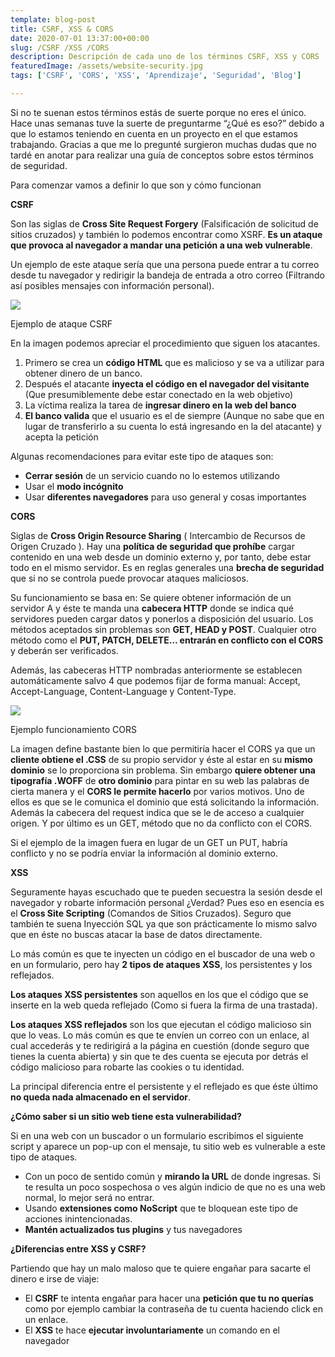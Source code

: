 ```yaml
---
template: blog-post
title: CSRF, XSS & CORS
date: 2020-07-01 13:37:00+00:00
slug: /CSRF /XSS /CORS
description: Descripción de cada uno de los términos CSRF, XSS y CORS
featuredImage: /assets/website-security.jpg
tags: ['CSRF', 'CORS', 'XSS', 'Aprendizaje', 'Seguridad', 'Blog']

---
```

Si no te suenan estos términos estás de suerte porque no eres el único. Hace unas semanas tuve la suerte de preguntarme “¿Qué es eso?” debido a que lo estamos teniendo en cuenta en un proyecto en el que estamos trabajando. Gracias a que me lo pregunté surgieron muchas dudas que no tardé en anotar para realizar una guía de conceptos sobre estos términos de seguridad.

Para comenzar vamos a definir lo que son y cómo funcionan

**CSRF**

Son las siglas de **Cross Site Request Forgery** (Falsificación de solicitud de sitios cruzados) y también lo podemos encontrar como XSRF. **Es un ataque que provoca al navegador a mandar una petición a una web vulnerable**.

Un ejemplo de este ataque sería que una persona puede entrar a tu correo desde tu navegador y redirigir la bandeja de entrada a otro correo (Filtrando así posibles mensajes con información personal).

![](https://airanschez.files.wordpress.com/2020/07/1_wi0jgx4-dbt7mxupgatf7w.png?w=640)

Ejemplo de ataque CSRF

En la imagen podemos apreciar el procedimiento que siguen los atacantes.

1. Primero se crea un **código HTML** que es malicioso y se va a utilizar para obtener dinero de un banco.
2. Después el atacante **inyecta el código en el navegador del visitante** (Que presumiblemente debe estar conectado en la web objetivo)
3. La víctima realiza la tarea de **ingresar dinero en la web del banco**
4. **El banco valida** que el usuario es el de siempre (Aunque no sabe que en lugar de transferirlo a su cuenta lo está ingresando en la del atacante) y acepta la petición

Algunas recomendaciones para evitar este tipo de ataques son:

* **Cerrar sesión** de un servicio cuando no lo estemos utilizando
* Usar el **modo incógnito**
* Usar **diferentes navegadores** para uso general y cosas importantes

**CORS**

Siglas de **Cross Origin Resource Sharing** ( Intercambio de Recursos de Origen Cruzado ). Hay una **política de seguridad que prohíbe** cargar contenido en una web desde un dominio externo y, por tanto, debe estar todo en el mismo servidor. Es en reglas generales una **brecha de seguridad** que si no se controla puede provocar ataques maliciosos.

Su funcionamiento se basa en: Se quiere obtener información de un servidor A y éste te manda una **cabecera HTTP** donde se indica qué servidores pueden cargar datos y ponerlos a disposición del usuario. Los métodos aceptados sin problemas son **GET, HEAD y POST**. Cualquier otro método como el **PUT, PATCH, DELETE… entrarán en conflicto con el CORS** y deberán ser verificados.

Además, las cabeceras HTTP nombradas anteriormente se establecen automáticamente salvo 4 que podemos fijar de forma manual: Accept, Accept-Language, Content-Language y Content-Type.

![](https://airanschez.files.wordpress.com/2020/07/angular_nginx_cors.png?w=800)

Ejemplo funcionamiento CORS

La imagen define bastante bien lo que permitiría hacer el CORS ya que un **cliente obtiene el .CSS** de su propio servidor y éste al estar en su **mismo dominio** se lo proporciona sin problema. Sin embargo **quiere obtener una tipografía .WOFF** de **otro dominio** para pintar en su web las palabras de cierta manera y el **CORS le permite hacerlo** por varios motivos. Uno de ellos es que se le comunica el dominio que está solicitando la información. Además la cabecera del request indica que se le de acceso a cualquier origen. Y por último es un GET, método que no da conflicto con el CORS.

Si el ejemplo de la imagen fuera en lugar de un GET un PUT, habría conflicto y no se podría enviar la información al dominio externo.

**XSS**

Seguramente hayas escuchado que te pueden secuestra la sesión desde el navegador y robarte información personal ¿Verdad? Pues eso en esencia es el **Cross Site Scripting** (Comandos de Sitios Cruzados). Seguro que también te suena Inyección SQL ya que son prácticamente lo mismo salvo que en éste no buscas atacar la base de datos directamente.

Lo más común es que te inyecten un código en el buscador de una web o en un formulario, pero hay **2 tipos de ataques XSS**, los persistentes y los reflejados.

**Los ataques XSS persistentes** son aquellos en los que el código que se inserte en la web queda reflejado (Como si fuera la firma de una trastada).

**Los ataques XSS reflejados** son los que ejecutan el código malicioso sin que lo veas. Lo más común es que te envíen un correo con un enlace, al cual accederás y te redirigirá a la página en cuestión (donde seguro que tienes la cuenta abierta) y sin que te des cuenta se ejecuta por detrás el código malicioso para robarte las cookies o tu identidad.

La principal diferencia entre el persistente y el reflejado es que éste último **no queda nada almacenado en el servidor**.

**¿Cómo saber si un sitio web tiene esta vulnerabilidad?**

Si en una web con un buscador o un formulario escribimos el siguiente script y aparece un pop-up con el mensaje, tu sitio web es vulnerable a este tipo de ataques.

* Con un poco de sentido común y **mirando la URL** de donde ingresas. Si te resulta un poco sospechosa o ves algún indicio de que no es una web normal, lo mejor será no entrar.
* Usando **extensiones como NoScript** que te bloquean este tipo de acciones inintencionadas.
* **Mantén actualizados tus plugins** y tus navegadores

**¿Diferencias entre XSS y CSRF?**

Partiendo que hay un malo maloso que te quiere engañar para sacarte el dinero e irse de viaje:

* El **CSRF** te intenta engañar para hacer una **petición que tu no querías** como por ejemplo cambiar la contraseña de tu cuenta haciendo click en un enlace.
* El **XSS** te hace **ejecutar involuntariamente** un comando en el navegador